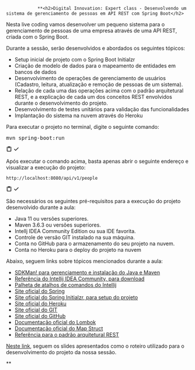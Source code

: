                 **<h2>Digital Innovation: Expert class - Desenvolvendo um sistema de gerenciamento de pessoas em API REST com Spring Boot</h2>
<p>Nesta live coding vamos desenvolver um pequeno sistema para o gerenciamento de pessoas de uma empresa através de uma API REST, criada com o Spring Boot.</p>

<p>Durante a sessão, serão desenvolvidos e abordados os seguintes tópicos:</p>
<ul>
<li>Setup inicial de projeto com o Spring Boot Initialzr</li>
<li>Criação de modelo de dados para o mapeamento de entidades em bancos de dados</li>
<li>Desenvolvimento de operações de gerenciamento de usuários (Cadastro, leitura, atualização e remoção de pessoas de um sistema).</li>
<li>Relação de cada uma das operações acima com o padrão arquitetural REST, e a explicação de cada um dos conceitos REST envolvidos durante o desenvolvimento do projeto.</li>
<li>Desenvolvimento de testes unitários para validação das funcionalidades</li>
<li>Implantação do sistema na nuvem através do Heroku</li>
</ul>
<p>Para executar o projeto no terminal, digite o seguinte comando:</p>

<div class="highlight highlight-source-shell position-relative"><pre>mvn spring-boot:run </pre><div class="zeroclipboard-container position-absolute right-0 top-0">
    <clipboard-copy aria-label="Copy" class="ClipboardButton btn js-clipboard-copy m-2 p-0 tooltipped-no-delay" data-copy-feedback="Copied!" data-tooltip-direction="w" value="mvn spring-boot:run 
" tabindex="0" role="button">
      <svg aria-hidden="true" viewBox="0 0 16 16" version="1.1" data-view-component="true" height="16" width="16" class="octicon octicon-clippy js-clipboard-clippy-icon m-2">
    <path fill-rule="evenodd" d="M5.75 1a.75.75 0 00-.75.75v3c0 .414.336.75.75.75h4.5a.75.75 0 00.75-.75v-3a.75.75 0 00-.75-.75h-4.5zm.75 3V2.5h3V4h-3zm-2.874-.467a.75.75 0 00-.752-1.298A1.75 1.75 0 002 3.75v9.5c0 .966.784 1.75 1.75 1.75h8.5A1.75 1.75 0 0014 13.25v-9.5a1.75 1.75 0 00-.874-1.515.75.75 0 10-.752 1.298.25.25 0 01.126.217v9.5a.25.25 0 01-.25.25h-8.5a.25.25 0 01-.25-.25v-9.5a.25.25 0 01.126-.217z"></path>
</svg>
      <svg aria-hidden="true" viewBox="0 0 16 16" version="1.1" data-view-component="true" height="16" width="16" class="octicon octicon-check js-clipboard-check-icon color-text-success d-none m-2">
    <path fill-rule="evenodd" d="M13.78 4.22a.75.75 0 010 1.06l-7.25 7.25a.75.75 0 01-1.06 0L2.22 9.28a.75.75 0 011.06-1.06L6 10.94l6.72-6.72a.75.75 0 011.06 0z"></path>
</svg>
    </clipboard-copy>
  </div></div>
<p>Após executar o comando acima, basta apenas abrir o seguinte endereço e visualizar a execução do projeto:</p>

<div class="snippet-clipboard-content position-relative"><pre><code>http://localhost:8080/api/v1/people
</code></pre><div class="zeroclipboard-container position-absolute right-0 top-0">
    <clipboard-copy aria-label="Copy" class="ClipboardButton btn js-clipboard-copy m-2 p-0 tooltipped-no-delay" data-copy-feedback="Copied!" data-tooltip-direction="w" value="http://localhost:8080/api/v1/people
" tabindex="0" role="button">
      <svg aria-hidden="true" viewBox="0 0 16 16" version="1.1" data-view-component="true" height="16" width="16" class="octicon octicon-clippy js-clipboard-clippy-icon m-2">
    <path fill-rule="evenodd" d="M5.75 1a.75.75 0 00-.75.75v3c0 .414.336.75.75.75h4.5a.75.75 0 00.75-.75v-3a.75.75 0 00-.75-.75h-4.5zm.75 3V2.5h3V4h-3zm-2.874-.467a.75.75 0 00-.752-1.298A1.75 1.75 0 002 3.75v9.5c0 .966.784 1.75 1.75 1.75h8.5A1.75 1.75 0 0014 13.25v-9.5a1.75 1.75 0 00-.874-1.515.75.75 0 10-.752 1.298.25.25 0 01.126.217v9.5a.25.25 0 01-.25.25h-8.5a.25.25 0 01-.25-.25v-9.5a.25.25 0 01.126-.217z"></path>
</svg>
      <svg aria-hidden="true" viewBox="0 0 16 16" version="1.1" data-view-component="true" height="16" width="16" class="octicon octicon-check js-clipboard-check-icon color-text-success d-none m-2">
    <path fill-rule="evenodd" d="M13.78 4.22a.75.75 0 010 1.06l-7.25 7.25a.75.75 0 01-1.06 0L2.22 9.28a.75.75 0 011.06-1.06L6 10.94l6.72-6.72a.75.75 0 011.06 0z"></path>
</svg>
    </clipboard-copy>
  </div></div>

<p>São necessários os seguintes pré-requisitos para a execução do projeto desenvolvido durante a aula:</p>

<ul>
<li>Java 11 ou versões superiores.</li>
<li>Maven 3.6.3 ou versões superiores.</li>
<li>Intellj IDEA Community Edition ou sua IDE favorita.</li>
<li>Controle de versão GIT instalado na sua máquina.</li>
<li>Conta no GitHub para o armazenamento do seu projeto na nuvem.</li>
<li>Conta no Heroku para o deploy do projeto na nuvem</li>
</ul>

<p>Abaixo, seguem links sobre tópicos mencionados durante a aula:</p>

<ul>
<li><a href="https://sdkman.io/" rel="nofollow">SDKMan! para gerenciamento e instalação do Java e Maven</a></li>
<li><a href="https://www.jetbrains.com/idea/download" rel="nofollow">Referência do Intellij IDEA Community, para download</a></li>
<li><a href="https://resources.jetbrains.com/storage/products/intellij-idea/docs/IntelliJIDEA_ReferenceCard.pdf" rel="nofollow">Palheta de atalhos de comandos do Intellij</a></li>
<li><a href="https://spring.io/" rel="nofollow">Site oficial do Spring</a></li>
<li><a href="https://start.spring.io/" rel="nofollow">Site oficial do Spring Initialzr, para setup do projeto</a></li>
<li><a href="https://www.heroku.com/" rel="nofollow">Site oficial do Heroku</a></li>
<li><a href="https://git-scm.com/" rel="nofollow">Site oficial do GIT</a></li>
<li><a href="http://github.com/">Site oficial do GitHub</a></li>
<li><a href="https://projectlombok.org/" rel="nofollow">Documentação oficial do Lombok</a></li>
<li><a href="https://mapstruct.org/" rel="nofollow">Documentação oficial do Map Struct</a></li>
<li><a href="https://restfulapi.net/" rel="nofollow">Referência para o padrão arquitetural REST</a></li>
</ul>

<p><a href="https://drive.google.com/file/d/1crVPOVl6ok2HeYjh3fjQuGQn2lDZVHrn/view?usp=sharing" rel="nofollow">Neste link</a>, seguem os slides apresentados como o roteiro utilizado para o desenvolvimento do projeto da nossa sessão.</p>**